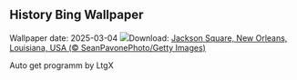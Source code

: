 ## History Bing Wallpaper
Wallpaper date: 2025-03-04
![](https://www.bing.com/th?id=OHR.MardiGrasJackson_DE-DE3939287021_UHD.jpg&w=1000)Download: [Jackson Square, New Orleans, Louisiana, USA (© SeanPavonePhoto/Getty Images)](https://www.bing.com/th?id=OHR.MardiGrasJackson_DE-DE3939287021_UHD.jpg)

Auto get programm by LtgX
